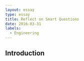 ```yaml
---
layout: essay
type: essay
title: Reflect on Smart Questions
date: 2016-03-31
labels:
  - Engineering
---
```



## Introduction

